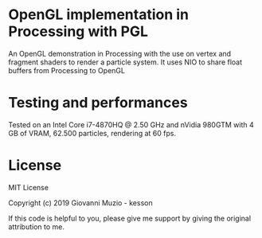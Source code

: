 # OpenGL implementation in Processing with PGL

An OpenGL demonstration in Processing with the use on vertex and fragment shaders to render a particle system.
It uses NIO to share float buffers from Processing to OpenGL

# Testing and performances

Tested on an Intel Core i7-4870HQ @ 2.50 GHz and nVidia 980GTM with 4 GB of VRAM, 62.500 particles, rendering at 60 fps.

# License

MIT License

Copyright (c) 2019 Giovanni Muzio - kesson

If this code is helpful to you, please give me support by giving the original attribution to me.